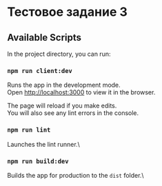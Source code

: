 # Тестовое задание 3

## Available Scripts

In the project directory, you can run:

### `npm run client:dev`

Runs the app in the development mode.\
Open [http://localhost:3000](http://localhost:3000) to view it in the browser.

The page will reload if you make edits.\
You will also see any lint errors in the console.

### `npm run lint`

Launches the lint runner.\

### `npm run build:dev`

Builds the app for production to the `dist` folder.\
